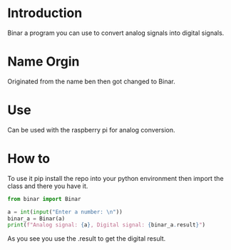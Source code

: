 # Introduction
Binar a program you can use to convert analog signals into digital signals.
# Name Orgin
Originated from the name ben then got changed to Binar.
# Use 
Can be used with the raspberry pi for analog conversion.
# How to
To use it pip install the repo into your python environment then import the class and there you have it.
``` python
from binar import Binar

a = int(input("Enter a number: \n"))
binar_a = Binar(a)
print(f"Analog signal: {a}, Digital signal: {binar_a.result}")
```
As you see you use the .result to get the digital result.